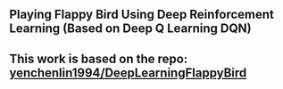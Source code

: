 
## Playing Flappy Bird Using Deep Reinforcement Learning (Based on Deep Q Learning DQN)


## This work is based on the repo: [yenchenlin1994/DeepLearningFlappyBird](https://github.com/yenchenlin1994/DeepLearningFlappyBird.git)

